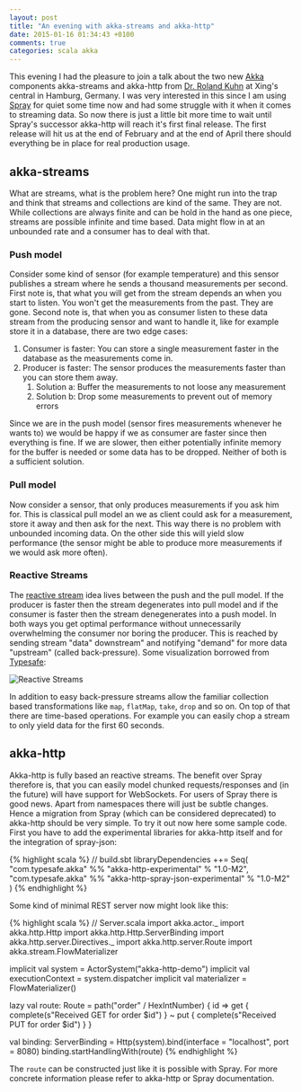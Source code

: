 ```yaml
---
layout: post
title: "An evening with akka-streams and akka-http"
date: 2015-01-16 01:34:43 +0100
comments: true
categories: scala akka
---
```


This evening I had the pleasure to join a talk about the two new [Akka](http://akka.io/) components akka-streams and akka-http from [Dr. Roland Kuhn](http://rolandkuhn.com/) at Xing's central in Hamburg, Germany. I was very interested in this since I am using [Spray](http://spray.io/) for quiet some time now and had some struggle with it when it comes to streaming data. So now there is just a little bit more time to wait until Spray's successor akka-http will reach it's first final release. The first release will hit us at the end of February and at the end of April there should everything be in place for real production usage.

## akka-streams

What are streams, what is the problem here? One might run into the trap and think that streams and collections are kind of the same. They are not. While collections are always finite and can be hold in the hand as one piece, streams are possible infinite and time based. Data might flow in at an unbounded rate and a consumer has to deal with that.

### Push model

Consider some kind of sensor (for example temperature) and this sensor publishes a stream where he sends a thousand measurements per second. First note is, that what you will get from the stream depends an when you start to listen. You won't get the measurements from the past. They are gone. Second note is, that when you as consumer listen to these data stream from the producing sensor and want to handle it, like for example store it in a database, there are two edge cases:

1. Consumer is faster: You can store a single measurement faster in the database as the measurements come in.
2. Producer is faster: The sensor produces the measurements faster than you can store them away.
    1. Solution a: Buffer the measurements to not loose any measurement
    2. Solution b: Drop some measurements to prevent out of memory errors

Since we are in the push model (sensor fires measurements whenever he wants to) we would be happy if we as consumer are faster since then everything is fine. If we are slower, then either potentially infinite memory for the buffer is needed or some data has to be dropped. Neither of both is a sufficient solution.

### Pull model

Now consider a sensor, that only produces measurements if you ask him for. This is classical pull model an we as client could ask for a measurement, store it away and then ask for the next. This way there is no problem with unbounded incoming data. On the other side this will yield slow performance (the sensor might be able to produce more measurements if we would ask more often).

### Reactive Streams

The [reactive stream](http://www.reactive-streams.org/) idea lives between the push and the pull model. If the producer is faster then the stream degenerates into pull model and if the consumer is faster then the stream denegenerates into a push model. In both ways you get optimal performance without unnecessarily overwhelming the consumer nor boring the producer. This is reached by sending stream "data" downstream" and notifying "demand" for more data "upstream" (called back-pressure). Some visualization borrowed from [Typesafe](http://typesafe.com/):

![Reactive Streams](https://lh3.googleusercontent.com/_khRe-0lcq2nMlp886zUr7MDKyBanMXhy_2uN4X3Oxdq2qhES_g7QsO15NKvZHV4p_uz27jEqRBxezlcNGNXxFFFYT0FxMwfs4iY9YFnkTIw7Vlb6HY2oY58cJ4dlFFU)

In addition to easy back-pressure streams allow the familiar collection based transformations like `map`, `flatMap`, `take`, `drop` and so on. On top of that there are time-based operations. For example you can easily chop a stream to only yield data for the first 60 seconds.

## akka-http

Akka-http is fully based an reactive streams. The benefit over Spray therefore is, that you can easily model chunked requests/responses and (in the future) will have support for WebSockets. For users of Spray there is good news. Apart from namespaces there will just be subtle changes. Hence a migration from Spray (which can be considered deprecated) to akka-http should be very simple. To try it out now here some sample code. First you have to add the experimental libraries for akka-http itself and for the integration of spray-json:

{% highlight scala %}
// build.sbt
libraryDependencies ++= Seq(
  "com.typesafe.akka" %% "akka-http-experimental" % "1.0-M2",
  "com.typesafe.akka" %% "akka-http-spray-json-experimental" % "1.0-M2"
)
{% endhighlight %}

Some kind of minimal REST server now might look like this:

{% highlight scala %}
// Server.scala
import akka.actor._
import akka.http.Http
import akka.http.Http.ServerBinding
import akka.http.server.Directives._
import akka.http.server.Route
import akka.stream.FlowMaterializer

implicit val system = ActorSystem("akka-http-demo")
implicit val executionContext = system.dispatcher
implicit val materializer = FlowMaterializer()

lazy val route: Route =
  path("order" / HexIntNumber) { id ⇒
    get {
      complete(s"Received GET for order $id")
    } ~
    put {
      complete(s"Received PUT for order $id")
    }
  }

val binding: ServerBinding = Http(system).bind(interface = "localhost", port = 8080)
binding.startHandlingWith(route)
{% endhighlight %}

The `route` can be constructed just like it is possible with Spray. For more concrete information please refer to akka-http or Spray documentation.
